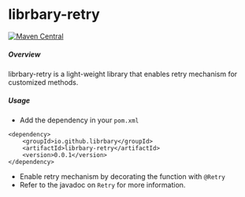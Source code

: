 # librbary-retry

[![Maven Central](https://img.shields.io/maven-central/v/io.github.librbary/librbary-retry.svg?style=plastic)](https://search.maven.org/artifact/io.github.librbary/librbary-retry)
##### Overview

librbary-retry is a light-weight library that enables retry mechanism for customized methods.

##### Usage

* Add the dependency in your ```pom.xml```
```
<dependency>
    <groupId>io.github.librbary</groupId>
    <artifactId>librbary-retry</artifactId>
    <version>0.0.1</version>
</dependency>
```
* Enable retry mechanism by decorating the function with ```@Retry```
* Refer to the javadoc on ```Retry``` for more information.


